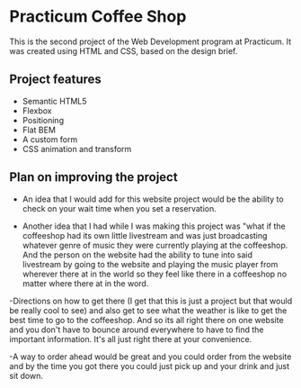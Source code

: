 # Practicum Coffee Shop

This is the second project of the Web Development program at Practicum. It was created using HTML and CSS, based on the design brief.

## Project features

- Semantic HTML5
- Flexbox
- Positioning
- Flat BEM
- A custom form
- CSS animation and transform

## Plan on improving the project

- An idea that I would add for this website project would be the ability to check on your wait time when you set a reservation.

- Another idea that I had while I was making this project was "what if the coffeeshop had its own little livestream and was just broadcasting whatever genre of music they were currently playing at the coffeeshop. And the person on the website had the ability to tune into said livestream by going to the website and playing the music player from wherever there at in the world so they feel like there in a coffeeshop no matter where there at in the word.

-Directions on how to get there (I get that this is just a project but that would be really cool to see) and also get to see what the weather is like to get the best time to go to the coffeeshop. And so its all right there on one website and you don't have to bounce around everywhere to have to find the important information. It's all just right there at your convenience.

-A way to order ahead would be great and you could order from the website and by the time you got there you could just pick up and your drink and just sit down.
